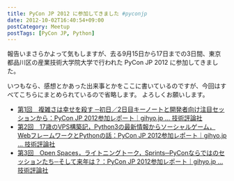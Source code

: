 ```yaml
---
title: PyCon JP 2012 に参加してきました #pyconjp
date: 2012-10-02T16:40:54+09:00
postCategory: Meetup
postTags: [PyCon JP, Python]
---
```


報告いまさらかよって気もしますが、去る9月15日から17日までの3日間、東京都品川区の産業技術大学院大学で行われた PyCon JP 2012 に参加してきました。

いつもなら、感想とかあった出来事とかをここに書いているのですが、今回はすべてこちらにまとめられているので省略します。
よろしくお願いします。

- [第1回　複雑さは幸せを殺す ─初日／2日目キーノートと開発者向け注目セッションから：PyCon JP 2012参加レポート｜gihyo.jp … 技術評論社](http://gihyo.jp/news/report/01/pyconjp2012/0001)
- [第2回　17歳のVPS構築記，Python3の最新情報からソーシャルゲーム，WebフレームワークとPythonの話：PyCon JP 2012参加レポート｜gihyo.jp … 技術評論社](http://gihyo.jp/news/report/01/pyconjp2012/0002)
- [第3回　Open Spaces，ライトニングトーク，Sprints─PyConならではのセッションたち─そして来年は？：PyCon JP 2012参加レポート｜gihyo.jp … 技術評論社](http://gihyo.jp/news/report/01/pyconjp2012/0003)
